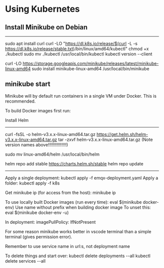 # Using Kubernetes

## Install Minikube on Debian

---------------
sudo apt install curl
curl -LO "https://dl.k8s.io/release/$(curl -L -s https://dl.k8s.io/release/stable.txt)/bin/linux/amd64/kubectl"
chmod +x ./kubectl
sudo mv ./kubectl /usr/local/bin/kubectl
kubectl version --client

curl -LO https://storage.googleapis.com/minikube/releases/latest/minikube-linux-amd64
sudo install minikube-linux-amd64 /usr/local/bin/minikube

minikube start
--------------

Minikube will by default run containers in a single VM under Docker. This is recommended.

To build Docker images first run:

Install Helm

----------------
curl -fsSL -o helm-v3.x.x-linux-amd64.tar.gz https://get.helm.sh/helm-v3.x.x-linux-amd64.tar.gz
tar -zxvf helm-v3.x.x-linux-amd64.tar.gz
(Note version names above!!!!!!!!!!!!!!!)

sudo mv linux-amd64/helm /usr/local/bin/helm

helm repo add stable https://charts.helm.sh/stable
helm repo update

-----------------

Apply a single deployment: kubectl apply -f emqx-deployment.yaml
Apply a folder: kubectl apply -f k8s

Get minikube ip (for access from the host): minikube ip

To use locally built Docker images (run every time): eval $(minikube docker-env)
Use name without prefix when building docker image
To unset this: eval $(minikube docker-env -u)

In deployment: imagePullPolicy: IfNotPresent

For some reason minikube works better in vscode terminal than a simple terminal (gives permission error).

Remember to use service name in url:s, not deployment name

To delete things and start over:
kubectl delete deployments --all
kubectl delete services --all
